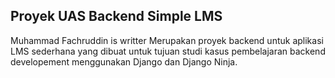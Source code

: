 ## Proyek UAS Backend Simple LMS

Muhammad Fachruddin is writter
Merupakan proyek backend untuk aplikasi LMS sederhana yang dibuat untuk tujuan studi kasus pembelajaran backend developement menggunakan Django dan Django Ninja.
